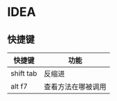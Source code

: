 # IDEA
## 快捷键
| 快捷键    | 功能               |
| --------- | ------------------ |
| shift tab | 反缩进             |
| alt f7    | 查看方法在哪被调用 | 

